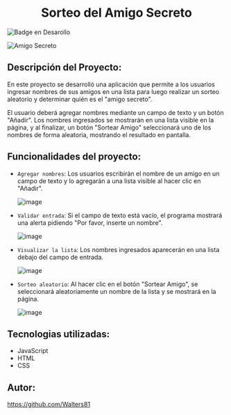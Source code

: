 <h1 align="center"> Sorteo del Amigo Secreto </h1>

   ![Badge en Desarollo](https://img.shields.io/badge/STATUS-EN%20DESAROLLO-green)

![Amigo Secreto](https://github.com/user-attachments/assets/ad4d742b-42a5-47b3-89a5-09130ee23290)

## Descripción del Proyecto:

En este proyecto se desarrolló una aplicación que permite a los usuarios ingresar nombres de sus amigos en una lista para luego realizar un sorteo aleatorio y determinar quién es el "amigo secreto".

El usuario deberá agregar nombres mediante un campo de texto y un botón "Añadir". Los nombres ingresados se mostrarán en una lista visible en la página, y al finalizar, un botón "Sortear Amigo" seleccionará uno de los nombres de forma aleatoria, mostrando el resultado en pantalla.

## Funcionalidades del proyecto:

- `Agregar nombres`: Los usuarios escribirán el nombre de un amigo en un campo de texto y lo agregarán a una lista visible al hacer clic en "Añadir".
  
   ![image](https://github.com/user-attachments/assets/57ddca7a-37e0-4ec9-aabb-69fec2f95e9f)

- `Validar entrada`: Si el campo de texto está vacío, el programa mostrará una alerta pidiendo "Por favor, inserte un nombre".

  ![image](https://github.com/user-attachments/assets/3718953b-3b06-444e-8653-9b7ea31b25b1)

- `Visualizar la lista`: Los nombres ingresados aparecerán en una lista debajo del campo de entrada.

  ![image](https://github.com/user-attachments/assets/b90a014a-bf67-4b1b-8c37-204ab46a3b7f)
  
- `Sorteo aleatorio`: Al hacer clic en el botón "Sortear Amigo", se seleccionará aleatoriamente un nombre de la lista y se mostrará en la página.

  ![image](https://github.com/user-attachments/assets/2c4f020c-a943-4c72-ba42-5ba7a8391415)

## Tecnologias utilizadas:

- JavaScript
- HTML
- CSS

## Autor:

https://github.com/Walters81
